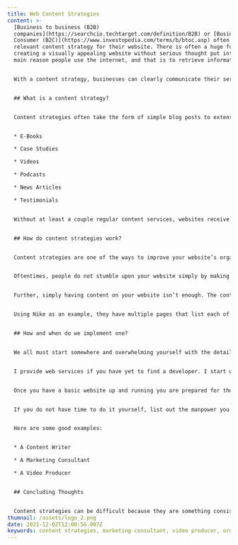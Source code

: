 ```yaml
---
title: Web Content Strategies
content: >-
  [Business to business (B2B)
  companies](https://searchcio.techtarget.com/definition/B2B) or [Business to
  Consumer (B2C)](https://www.investopedia.com/terms/b/btoc.asp) often neglect a
  relevant content strategy for their website. There is often a huge focus on
  creating a visually appealing website without serious thought put into the
  main reason people use the internet, and that is to retrieve information. 


  With a content strategy, businesses can clearly communicate their services but also convince people to use them. I’m no marketing guru but I do know that websites without a clear content strategy are useless. Content strategies can take many forms but there are common patterns that many organizations follow.   


  ## What is a content strategy? 


  Content strategies often take the form of simple blog posts to extensive market research. These are effective ways of attracting new customers and provide an obvious reason for customers to want to use your product or service. Some other examples include: 


  * E-Books 

  * Case Studies 

  * Videos 

  * Podcasts 

  * News Articles 

  * Testimonials 


  Without at least a couple regular content services, websites receive less traffic and almost never generate any leads. No innovative “technical website features” or “amazing service listings” will generate leads.  Although they can be great addon’s with a clear content strategy. 


  ## How do content strategies work? 


  Content strategies are one of the ways to improve your website’s organic search results which is often referred to as Search Engine Optimization. This is true but is not the only way a content strategy increases the likelihood of new leads. Simply having your website’s pages indexed by a search engine will not result in a successful B2B website. 


  Oftentimes, people do not stumble upon your website simply by making a Google search. According to [SEO for Dummies](https://www.dummies.com/web-design-development/search-engine-optimization/seo-for-dummies-cheat-sheet/), it is much more likely that they will input your website's domain name directly in the search bar or be redirected to your website from a different website. Therefore, it is critical not to rely on organic search results to generate new leads. 


  Further, simply having content on your website isn’t enough. The content needs to be directly relevant to the service or product you aim to deliver. If you are selling shoes, then you need a clear marketing strategy accompanied by a good content strategy that is about shoes.   


  Using Nike as an example, they have multiple pages that list each of their products and each product has a clear description. Additionally, they have a content strategy called [Nike News](https://news.nike.com/) that provides a way for fans to keep up to date with their latest products and the lifestyle they offer. Lastly, they make regular social media posts which link users directly to their website to buy a new pair of shoes. It’s clear that the Nike brand invokes sporty feelings in their consumers. 


  ## How and when do we implement one? 


  We all must start somewhere and overwhelming yourself with the details of your content strategy will result in you being discouraged. It’s better to start small and grow gradually. In that spirit getting up and running with a website is your first move. This often includes a page describing your business that is often referred to as your “about page”. Next, is a product or service listing followed by a solid landing page. 


  I provide web services if you have yet to find a developer. I start with a solid website foundation which can be easily expanded, and I help you explore content strategy. I encourage you to [contact me directly](https://www.devs-webshop.com/contact/) or use [my quote form](https://www.devs-webshop.com/services/). 


  Once you have a basic website up and running you are prepared for the next step. Depending on the time and resources you have at your disposal you now need a good content strategy. Find out what kind of content you want to provide and decide if it is realistic for you to deliver it. It may be necessary to hire a third party to take care of your content strategy if you do not have the time to do it yourself. 


  If you do not have time to do it yourself, list out the manpower you have or are willing to retrieve. These individuals can pump out regular content on your website to keep things fresh. 


  Here are some good examples: 


  * A Content Writer 

  * A Marketing Consultant 

  * A Video Producer 


  ## Concluding Thoughts 


  Content strategies can be difficult because they are something consistent that needs to evolve over time to keep things relevant. One thing that should not be difficult is getting set up with a desirable website foundation. I encourage you to contact me if you want to bounce some ideas around. Of course, if you think you are ready to start your website, I can be of assistance with that too! Later when you are ready to implement your content strategy, I can take care of the technical details, so you do not have to 😊.
thumnail: /assets/logo_2.png
date: 2021-12-02T12:00:56.007Z
keywords: content strategies, marketing consultant, video producer, organic search, seo
---
```

